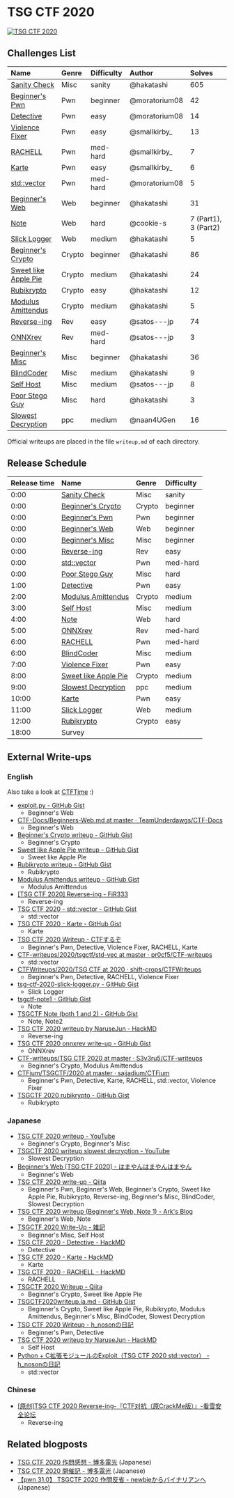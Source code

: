 # TSG CTF 2020

[![TSG CTF 2020](https://score.ctf.tsg.ne.jp/ogimage.jpg)](https://score.ctf.tsg.ne.jp/)

## Challenges List

**Name**|**Genre**|**Difficulty**|**Author**|**Solves**
:------|:------|:------|:------|:------
[Sanity Check](misc/sanity)|Misc|sanity|@hakatashi|605
[Beginner's Pwn](pwn/beginners_pwn)|Pwn|beginner|@moratorium08|42
[Detective](pwn/detective)|Pwn|easy|@moratorium08|14
[Violence Fixer](pwn/violence-fixer)|Pwn|easy|@smallkirby_|13
[RACHELL](pwn/rachell)|Pwn|med-hard|@smallkirby_|7
[Karte](pwn/karte)|Pwn|easy|@smallkirby_|6
[std::vector](pwn/stdvec)|Pwn|med-hard|@moratorium08|5
[Beginner's Web](web/beginners_web)|Web|beginner|@hakatashi|31
[Note](web/note)|Web|hard|@cookie-s|7 (Part1), 3 (Part2)
[Slick Logger](web/slick_logger)|Web|medium|@hakatashi|5
[Beginner's Crypto](crypto/beginners_crypto)|Crypto|beginner|@hakatashi|86
[Sweet like Apple Pie](crypto/sweet_like_apple_pie)|Crypto|medium|@hakatashi|24
[Rubikrypto](crypto/rubikrypto)|Crypto|easy|@hakatashi|12
[Modulus Amittendus](crypto/modulus_amittendus)|Crypto|medium|@hakatashi|5
[Reverse-ing](rev/reverse-ing)|Rev|easy|@satos---jp|74
[ONNXrev](rev/onnxrev)|Rev|med-hard|@satos---jp|3
[Beginner's Misc](misc/beginners_misc)|Misc|beginner|@hakatashi|36
[BlindCoder](misc/blindcoder)|Misc|medium|@hakatashi|9
[Self Host](misc/selfhost)|Misc|medium|@satos---jp|8
[Poor Stego Guy](misc/poorguy)|Misc|hard|@hakatashi|3
[Slowest Decryption](ppc/slowestdecryption)|ppc|medium|@naan4UGen|16

Official writeups are placed in the file `writeup.md` of each directory.

## Release Schedule

**Release time**|**Name**|**Genre**|**Difficulty**|
:------|:------|:------|:------|
0:00|[Sanity Check](misc/sanity)|Misc|sanity|
0:00|[Beginner's Crypto](crypto/beginners_crypto)|Crypto|beginner|
0:00|[Beginner's Pwn](pwn/beginners_pwn)|Pwn|beginner|
0:00|[Beginner's Web](web/beginners_web)|Web|beginner|
0:00|[Beginner's Misc](misc/beginners_misc)|Misc|beginner|
0:00|[Reverse-ing](rev/reverse-ing)|Rev|easy|
0:00|[std::vector](pwn/stdvec)|Pwn|med-hard|
0:00|[Poor Stego Guy](misc/poorguy)|Misc|hard|
1:00|[Detective](pwn/detective)|Pwn|easy|
2:00|[Modulus Amittendus](crypto/modulus_amittendus)|Crypto|medium|
3:00|[Self Host](misc/selfhost)|Misc|medium|
4:00|[Note](web/note)|Web|hard|
5:00|[ONNXrev](rev/onnxrev)|Rev|med-hard|
6:00|[RACHELL](pwn/rachell)|Pwn|med-hard|
6:00|[BlindCoder](misc/blindcoder)|Misc|medium|
7:00|[Violence Fixer](pwn/violence-fixer)|Pwn|easy|
8:00|[Sweet like Apple Pie](crypto/sweet_like_apple_pie)|Crypto|medium|
9:00|[Slowest Decryption](ppc/slowestdecryption)|ppc|medium|
10:00|[Karte](pwn/karte)|Pwn|easy|
11:00|[Slick Logger](web/slick_logger)|Web|medium|
12:00|[Rubikrypto](crypto/rubikrypto)|Crypto|easy|
18:00|Survey|

## External Write-ups

### English

Also take a look at [CTFTime](https://ctftime.org/event/1004/tasks/) :)

* [exploit.py - GitHub Gist](https://gist.github.com/0xParrot/310b71266ca2a6bfcaf26b5419c91a0d)
  * Beginner's Web
* [CTF-Docs/Beginners-Web.md at master · TeamUnderdawgs/CTF-Docs](https://github.com/TeamUnderdawgs/CTF-Docs/blob/master/TsgCTF2020/Web/Beginners-Web.md)
  * Beginner's Web
* [Beginner's Crypto writeup - GitHub Gist](https://gist.github.com/n-ari/33155680ecf3cf0824a29f3b77a277e6)
  * Beginner's Crypto
* [Sweet like Apple Pie writeup - GitHub Gist](https://gist.github.com/n-ari/f3caa913483ed5a7831ab04ff6fcef40)
  * Sweet like Apple Pie
* [Rubikrypto writeup - GitHub Gist](https://gist.github.com/n-ari/7b7162abad7f9d2b05ab17598d6f506c)
  * Rubikrypto
* [Modulus Amittendus writeup - GitHub Gist](https://gist.github.com/n-ari/a2db9af7fd3c172e4fa65b923a66beff)
  * Modulus Amittendus
* [[TSG CTF 2020] Reverse-ing - FiR333](https://fir3.tistory.com/28)
  * Reverse-ing
* [TSG CTF 2020 - std::vector - GitHub Gist](https://gist.github.com/Charo-IT/19215b12d2240a6a19c355153bffa66b)
  * std::vector
* [TSG CTF 2020 - Karte - GitHub Gist](https://gist.github.com/Charo-IT/5dfce0e2930487fdbec0990388101332)
  * Karte
* [TSG CTF 2020 Writeup - CTFするぞ](https://ptr-yudai.hatenablog.com/entry/2020/07/12/180442)
  * Beginner's Pwn, Detective, Violence Fixer, RACHELL, Karte
* [CTF-writeups/2020/tsgctf/std-vec at master · pr0cf5/CTF-writeups](https://github.com/pr0cf5/CTF-writeups/tree/master/2020/tsgctf/std-vec)
  * std::vector
* [CTFWriteups/2020/TSG CTF at 2020 · shift-crops/CTFWriteups](https://github.com/shift-crops/CTFWriteups/tree/2020/2020/TSG%20CTF)
  * Beginner's Pwn, Detective, RACHELL, Violence Fixer
* [tsg-ctf-2020-slick-logger.py - GitHub Gist](https://gist.github.com/UltramanGaia/597d44aee03dd0bf724f223855e59903)
  * Slick Logger
* [tsgctf-note1 - GitHub Gist](https://gist.github.com/po6ix/f3c013d974c6003a8dbc573c887602ae)
  * Note
* [TSGCTF Note (both 1 and 2) - GitHub Gist](https://gist.github.com/icchy/017ae9bd964a954b92efb277bc736d2b)
  * Note, Note2
* [TSG CTF 2020 writeup by NaruseJun - HackMD](https://hackmd.io/@sekai/HyglTEPyw)
  * Reverse-ing
* [TSG CTF 2020 onnxrev write-up - GitHub Gist](https://gist.github.com/5unKn0wn/333290e702cdaf2cf12cb9313c4d73a7)
  * ONNXrev
* [CTF-writeups/TSG CTF 2020 at master · S3v3ru5/CTF-writeups](https://github.com/S3v3ru5/CTF-writeups/tree/master/TSG%20CTF%202020)
  * Beginner's Crypto, Modulus Amittendus
* [CTFium/TSGCTF/2020 at master · sajjadium/CTFium](https://github.com/sajjadium/CTFium/tree/master/TSGCTF/2020)
  * Beginner's Pwn, Detective, Karte, RACHELL, std::vector, Violence Fixer
* [TSGCTF 2020 rubikrypto - GitHub Gist](https://gist.github.com/yytasbag/f42fb225faba68bef57f0fd4a191366a)
  * Rubikrypto

### Japanese

* [TSG CTF 2020 writeup - YouTube](https://www.youtube.com/watch?v=V-snPSCGyvQ)
  * Beginner's Crypto, Beginner's Misc
* [TSGCTF 2020 writeup slowest decryption - YouTube](https://www.youtube.com/watch?v=r4CeWnWEd0U)
  * Slowest Decryption
* [Beginner's Web [TSG CTF 2020] - はまやんはまやんはまやん](https://www.hamayanhamayan.com/entry/2020/07/13/234410)
  * Beginner's Web
* [TSG CTF 2020 write-up - Qiita](https://qiita.com/kusano_k/items/d5511f3650804b57eda6)
  * Beginner's Pwn, Beginner's Web, Beginner's Crypto, Sweet like Apple Pie, Rubikrypto, Reverse-ing, Beginner's Misc, BlindCoder, Slowest Decryption
* [TSG CTF 2020 writeup (Beginner's Web, Note 1) - Ark's Blog](https://ark4rk.hatenablog.com/entry/2020/07/13/164939)
  * Beginner's Web, Note
* [TSGCTF 2020 Write-Up - 雑記](http://keymoon.hatenablog.com/entry/2020/07/12/174106)
  * Beginner's Misc, Self Host
* [TSG CTF 2020 - Detective - HackMD](https://hackmd.io/@Xornet/Hy3dsrOkD)
  * Detective
* [TSG CTF 2020 - Karte - HackMD](https://hackmd.io/@Xornet/B1jjb66yv)
  * Karte
* [TSG CTF 2020 - RACHELL - HackMD](https://hackmd.io/@Xornet/HyZEgreeD)
  * RACHELL
* [TSGCTF 2020 Writeup - Qiita](https://qiita.com/MaSAL/items/064ea08bf45a2e75754c)
  * Beginner's Crypto, Sweet like Apple Pie
* [TSGCTF2020writeup.ja.md - GitHub Gist](https://gist.github.com/n-ari/73e1ee960237c0e7acfb75e0d10fe423)
  * Beginner's Crypto, Sweet like Apple Pie, Rubikrypto, Modulus Amittendus, Beginner's Misc, BlindCoder, Slowest Decryption
* [TSG CTF 2020 Writeup - h_nosonの日記](https://h-noson.hatenablog.jp/entry/2020/07/12/161532)
  * Beginner's Pwn, Detective
* [TSG CTF 2020 writeup by NaruseJun - HackMD](https://hackmd.io/@sekai/HyglTEPyw)
  * Self Host
* [Python + C拡張モジュールのExploit（TSG CTF 2020 std::vector） - h_nosonの日記](https://h-noson.hatenablog.jp/entry/2020/07/16/113335)
  * std::vector

### Chinese

* [[原创]TSG CTF 2020 Reverse-ing-『CTF对抗（原CrackMe版）』-看雪安全论坛](https://bbs.pediy.com/thread-260660.htm)
  * Reverse-ing

## Related blogposts

* [TSG CTF 2020 作問感想 - 博多電光](https://hakatashi.hatenadiary.com/entry/tsg-ctf-2020-sketchy) (Japanese)
* [TSG CTF 2020 開催記 - 博多電光](https://hakatashi.hatenadiary.com/entry/2020/12/01/000825) (Japanese)
* [【pwn 31.0】 TSGCTF 2020 作問反省 - newbieからバイナリアンへ](https://smallkirby.hatenablog.com/entry/2020/07/13/142043) (Japanese)
